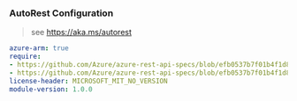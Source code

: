 ### AutoRest Configuration

> see https://aka.ms/autorest

``` yaml
azure-arm: true
require:
- https://github.com/Azure/azure-rest-api-specs/blob/efb0537b7f01b4f1d8c01685b7c0e76ae9baf5c6/specification/dnsresolver/resource-manager/readme.md
- https://github.com/Azure/azure-rest-api-specs/blob/efb0537b7f01b4f1d8c01685b7c0e76ae9baf5c6/specification/dnsresolver/resource-manager/readme.go.md
license-header: MICROSOFT_MIT_NO_VERSION
module-version: 1.0.0

```